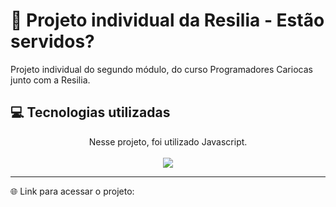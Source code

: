 # 📔 Projeto individual da Resilia - Estão servidos?
Projeto individual do segundo módulo, do curso Programadores Cariocas junto com a Resilia.

## 💻 Tecnologias utilizadas
<div align="center" style="display: inline_block">
Nesse projeto, foi utilizado Javascript.
<br><br>
<img align="center" src="https://img.shields.io/badge/JavaScript-F7DF1E?style=for-the-badge&logo=javascript&logoColor=black">
</div>

---          
🌐 Link para acessar o projeto: 
